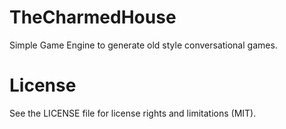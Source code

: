 # TheCharmedHouse
Simple Game Engine to generate old style conversational games.

# License
See the LICENSE file for license rights and limitations (MIT).
